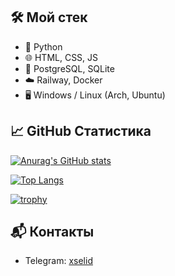 

## 🛠️ Мой стек

- 🐍 Python 
- 🌐 HTML, CSS, JS
- 🐘 PostgreSQL, SQLite
- ☁️ Railway, Docker
- 🖥️ Windows / Linux (Arch, Ubuntu)

## 📈 GitHub Статистика

[![Anurag's GitHub stats](https://github-readme-stats.vercel.app/api?username=xselid&show_icons=true&theme=radical)](https://github.com/anuraghazra/github-readme-stats)

[![Top Langs](https://github-readme-stats.vercel.app/api/top-langs/?username=xselid&layout=compact)](https://github.com/anuraghazra/github-readme-stats)

[![trophy](https://github-profile-trophy.vercel.app/?username=xselid&theme=darkhub&row=1&column=6)](https://github.com/ryo-ma/github-profile-trophy)

## 📬 Контакты

- Telegram: [xselid](https://t.me/xselidcore)
